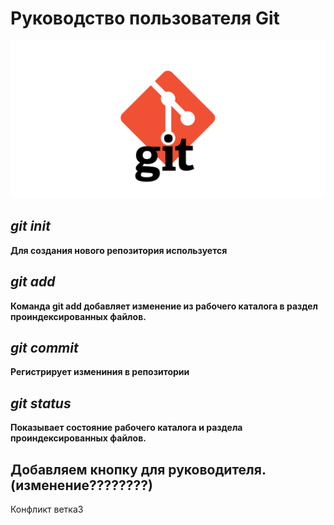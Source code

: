# Руководство пользователя Git

![Git](git.png "Логотип Git")

## *git init*

**Для создания нового репозитория используется**

## *git add*
**Команда git add добавляет изменение из рабочего каталога в раздел проиндексированных файлов.**

## *git commit*

**Регистрирует измениния в репозитории**

## *git status*

**Показывает состояние рабочего каталога и раздела проиндексированных файлов.**


## Добавляем кнопку для руководителя.(изменение????????)

Конфликт ветка3


